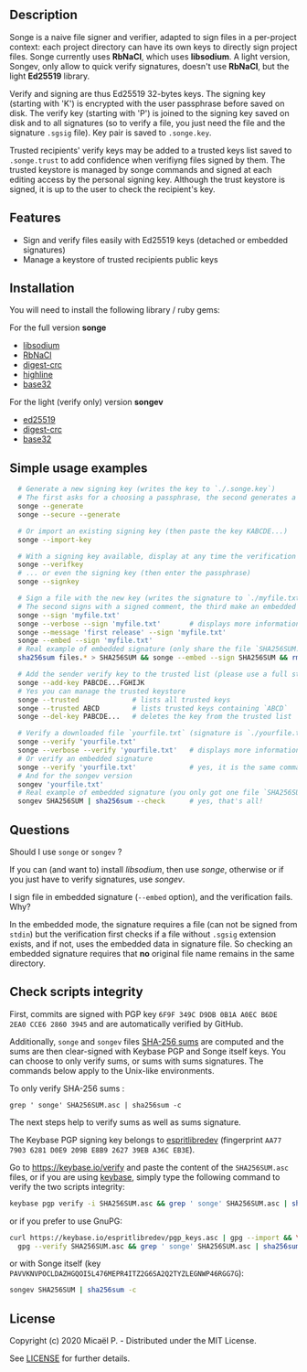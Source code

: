 ## Description

Songe is a naive file signer and verifier, adapted to sign files in a per-project context:
each project directory can have its own keys to directly sign project files. Songe currently
uses **RbNaCl**, which uses **libsodium**. A light version, Songev, only allow to quick
verify signatures, doesn't use **RbNaCl**, but the light **Ed25519** library.

Verify and signing are thus Ed25519 32-bytes keys. The signing key (starting with 'K') is
encrypted with the user passphrase before saved on disk. The verify key (starting with 'P')
is joined to the signing key saved on disk and to all signatures (so to verify a file, you
just need the file and the signature `.sgsig` file). Key pair is saved to `.songe.key`.

Trusted recipients' verify keys may be added to a trusted keys list saved to `.songe.trust`
to add confidence when verifiyng files signed by them. The trusted keystore is managed by
songe commands and signed at each editing access by the personal signing key. Although the
trust keystore is signed, it is up to the user to check the recipient's key.

## Features

 * Sign and verify files easily with Ed25519 keys (detached or embedded signatures)
 * Manage a keystore of trusted recipients public keys

## Installation

You will need to install the following library / ruby gems:

For the full version **songe**

 * [libsodium](https://github.com/jedisct1/libsodium)
 * [RbNaCl](https://github.com/RubyCrypto/rbnacl)
 * [digest-crc](https://github.com/postmodern/digest-crc)
 * [highline](https://github.com/JEG2/highline)
 * [base32](https://github.com/stesla/base32)

For the light (verify only) version **songev**

 * [ed25519](https://github.com/RubyCrypto/ed25519)
 * [digest-crc](https://github.com/postmodern/digest-crc)
 * [base32](https://github.com/stesla/base32)

## Simple usage examples

```bash
  # Generate a new signing key (writes the key to `./.songe.key`)
  # The first asks for a choosing a passphrase, the second generates a secure one
  songe --generate
  songe --secure --generate

  # Or import an existing signing key (then paste the key KABCDE...)
  songe --import-key

  # With a signing key available, display at any time the verification key...
  songe --verifkey
  # ... or even the signing key (then enter the passphrase)
  songe --signkey

  # Sign a file with the new key (writes the signature to `./myfile.txt.sgsig`)
  # The second signs with a signed comment, the third make an embedded signature
  songe --sign 'myfile.txt'
  songe --verbose --sign 'myfile.txt'       # displays more information
  songe --message 'first release' --sign 'myfile.txt'
  songe --embed --sign 'myfile.txt'
  # Real example of embedded signature (only share the file `SHA256SUM.sgsig`)
  sha256sum files.* > SHA256SUM && songe --embed --sign SHA256SUM && rm SHA256SUM

  # Add the sender verify key to the trusted list (please use a full string key)
  songe --add-key PABCDE...FGHIJK
  # Yes you can manage the trusted keystore
  songe --trusted             # lists all trusted keys
  songe --trusted ABCD        # lists trusted keys containing `ABCD`
  songe --del-key PABCDE...   # deletes the key from the trusted list

  # Verify a downloaded file `yourfile.txt` (signature is `./yourfile.txt.sgsig`)
  songe --verify 'yourfile.txt'
  songe --verbose --verify 'yourfile.txt'   # displays more information
  # Or verify an embedded signature
  songe --verify 'yourfile.txt'             # yes, it is the same command
  # And for the songev version
  songev 'yourfile.txt'
  # Real example of embedded signature (you only got one file `SHA256SUM.sgsig`)
  songev SHA256SUM | sha256sum --check      # yes, that's all!
```

## Questions

Should I use `songe` or `songev` ?

If you can (and want to) install *libsodium*, then use *songe*, otherwise or if you just
have to verify signatures, use *songev*.

I sign file in embedded signature (`--embed` option), and the verification fails. Why?

In the embedded mode, the signature requires a file (can not be signed from `stdin`) but the
verification first checks if a file without `.sgsig` extension exists, and if not, uses the
embedded data in signature file. So checking an embedded signature requires that **no**
original file name remains in the same directory.

## Check scripts integrity

First, commits are signed with PGP key `6F9F 349C D9DB 0B1A A0EC B6DE 2EA0 CCE6 2860 3945`
and are automatically verified by GitHub.

Additionally, `songe` and `songev` files [SHA-256 sums](https://en.wikipedia.org/wiki/SHA-2)
are computed and the sums are then clear-signed with Keybase PGP and Songe itself keys. You
can choose to only verify sums, or sums with sums signatures. The commands below apply to
the Unix-like environments.

To only verify SHA-256 sums :

```
grep ' songe' SHA256SUM.asc | sha256sum -c
```

The next steps help to verify sums as well as sums signature.

The Keybase PGP signing key belongs to [espritlibredev](https://keybase.io/espritlibredev)
(fingerprint `AA77 7903 6281 D0E9 209B E8B9 2627 39EB A36C EB3E`).

Go to https://keybase.io/verify and paste the content of the `SHA256SUM.asc` files, or
if you are using [keybase](https://keybase.io), simply type the following command to verify
the two scripts integrity:

```bash
keybase pgp verify -i SHA256SUM.asc && grep ' songe' SHA256SUM.asc | sha256sum -c
```

or if you prefer to use GnuPG:

```bash
curl https://keybase.io/espritlibredev/pgp_keys.asc | gpg --import && \
  gpg --verify SHA256SUM.asc && grep ' songe' SHA256SUM.asc | sha256sum -c
```

or with Songe itself (key `PAVVKNVPOCLDAZHGQOI5L476MEPR4ITZ2G6SA2Q2TYZLEGNWP46RGG7G`):

```bash
songev SHA256SUM | sha256sum -c
```

## License

Copyright (c) 2020 Micaël P. - Distributed under the MIT License.

See [LICENSE](https://github.com/CodeEspritLibre/songe/blob/master/LICENSE) for further
details.

